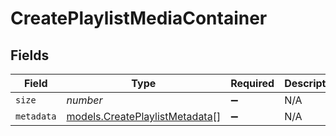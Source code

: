 # CreatePlaylistMediaContainer


## Fields

| Field                                                                  | Type                                                                   | Required                                                               | Description                                                            | Example                                                                |
| ---------------------------------------------------------------------- | ---------------------------------------------------------------------- | ---------------------------------------------------------------------- | ---------------------------------------------------------------------- | ---------------------------------------------------------------------- |
| `size`                                                                 | *number*                                                               | :heavy_minus_sign:                                                     | N/A                                                                    | 7                                                                      |
| `metadata`                                                             | [models.CreatePlaylistMetadata](../models/createplaylistmetadata.md)[] | :heavy_minus_sign:                                                     | N/A                                                                    |                                                                        |